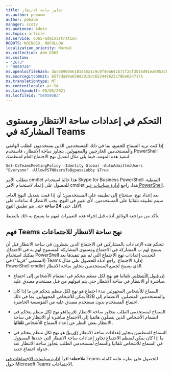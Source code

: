 ```yaml
---
title: تجاوز ساحة الانتظار
ms.author: pebaum
author: pebaum
manager: scotv
ms.audience: Admin
ms.topic: article
ms.service: o365-administration
ROBOTS: NOINDEX, NOFOLLOW
localization_priority: Normal
ms.collection: Adm_O365
ms.custom:
- "2673"
- "9000740"
ms.openlocfilehash: dac6690b66181455a1c9c0f40a642b71f2af3516d91ea0853d06564b017b03a2
ms.sourcegitcommit: b5f7da89a650d2915dc652449623c78be6247175
ms.translationtype: MT
ms.contentlocale: ar-SA
ms.lasthandoff: 08/05/2021
ms.locfileid: "54059583"
---
```

# <a name="control-lobby-settings-and-level-of-participation-in-teams"></a>التحكم في إعدادات ساحة الانتظار ومستوى المشاركة في Teams

إذا كنت تريد السماح للجميع، بما في ذلك المستخدمين الذين يستخدمون الطلب الهاتفي والمستخدمين الخارجيين والمجهولين، بتجاوز ساحة الانتظار **،** فاستخدم PowerShell لتنفيذ هذه المهمة. فيما يلي مثال لتعديل نهج الاجتماع العام لمنظمتك.

`Set-CsTeamsMeetingPolicy -Identity Global -AutoAdmittedUsers "Everyone" -AllowPSTNUsersToBypassLobby $True`

يتطلب الأمر cmdlet هذا حاليا استخدام Skype for Business PowerShell النمطية. للحصول على إعداد لاستخدام الأمر cmdlet هذا، راجع [إدارة سياسات عبر PowerShell](https://docs.microsoft.com/microsoftteams/teams-powershell-overview#managing-policies-via-powershell).

بعد إعداد نهج، ستحتاج إلى تطبيقه على المستخدمين؛ أو، إذا قمت بتعديل النهج العام، سيتم تطبيقه تلقائيا على المستخدمين. لأي تغيير في النهج، يجب الانتظار 4 ساعات على الأقل حتى **24 ساعة** حتى يتم تطبيق النهج. 

تأكد من مراجعة الوثائق أدناه قبل إجراء هذه التغييرات لفهم ما يسمح به ذلك بالضبط.


## <a name="understanding-teams-meeting-lobby-policy-controls"></a>فهم Teams نهج ساحة الانتظار للاجتماعات

تتحكم هذه الإعدادات بالمشاركين في الاجتماع الذين ينتظرون في ساحة الانتظار قبل أن يسمح لهم ب المشاركة في الاجتماع ومستوى المشاركة المسموح لهم به في الاجتماع. يمكنك استخدام PowerShell لتحديث إعدادات نهج الاجتماع التي لم يتم تنفيذها بعد (المسمى "قريبا") في Teams إدارة الاجتماع. راجع أدناه للحصول على مثال PowerShell cmdlet الذي يسمح لجميع المستخدمين بتجاوز ساحة الانتظار.

- [إن قبول الأشخاص](https://docs.microsoft.com/microsoftteams/meeting-policies-in-teams#automatically-admit-people) تلقائيا هو نهج لكل منظم يتحكم في انضمام الأشخاص إلى اجتماع مباشرة أو الانتظار في ساحة الانتظار حتى يتم قبولهم من قبل مستخدم مصدق عليه.

- [](https://docs.microsoft.com/microsoftteams/meeting-policies-in-teams#allow-anonymous-people-to-start-a-meeting) السماح للأشخاص المجهولين ببدء اجتماع هو نهج لكل منظم يتحكم في ما إذا كان يمكن للأشخاص المجهولين، بما في ذلك B2B والمستخدمين المتصلين، الانضمام إلى اجتماع المستخدم بدون مستخدم مصدق عليه من المؤسسة الحاضرة.

- [](https://docs.microsoft.com/microsoftteams/meeting-policies-in-teams#allow-dial-in-users-to-bypass-the-lobby-coming-soon) السماح لمستخدمي الطلب بتجاوز ساحة الانتظار (قريبا)هو نهج لكل منظم يتحكم في انضمام الأشخاص الذين يتصلون هاتفيا إلى الاجتماع مباشرة أو الانتظار في ساحة الانتظار بغض النظر عن إعداد السماح للأشخاص **تلقائيا.**

- السماح للمنظمين بتجاوز إعدادات ساحة الانتظار [(قريبا)](https://docs.microsoft.com/microsoftteams/meeting-policies-in-teams#allow-organizers-to-override-lobby-settings-coming-soon) هو نهج لكل منظم يتحكم في ما إذا كان يمكن لمنظم الاجتماع تجاوز  إعدادات ساحة الانتظار التي حددها المسؤول في السماح للأشخاص تلقائيا والسماح لمستخدمي الطلب بتجاوز ساحة الانتظار عند جدولة اجتماع جديد. 

**ملاحظة:** اقرأ [إدارة سياسات الاجتماعات في](https://docs.microsoft.com/microsoftteams/meeting-policies-in-teams) Teams للحصول على نظرة عامة كاملة حول Microsoft Teams الاجتماعات.
